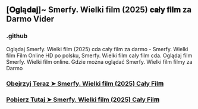## [𝐎𝐠𝐥ą𝐝𝐚𝐣]~ Smerfy. Wielki film (2025) 𝐜𝐚ł𝐲 𝐟𝐢𝐥𝐦 za Darmo Vider

### .github

Oglądaj Smerfy. Wielki film (2025) cda cały film za darmo - Smerfy. Wielki film Film Online HD po polsku, Smerfy. Wielki film caly film cda. Oglądaj film Smerfy. Wielki film online. Gdzie można oglądać Smerfy. Wielki film filmy za Darmo

### [Obejrzyj Teraz ➤ Smerfy. Wielki film (2025) Cały Fil𝐦](https://epicscreen.fun/pl/movie/936108/smurfs.gito❤️)

### [Pobierz Tutaj ➤ Smerfy. Wielki film (2025) Cały Fil𝐦](https://epicscreen.fun/pl/movie/936108/smurfs.gito❤️)
